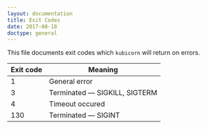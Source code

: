 ```yaml
---
layout: documentation
title: Exit Codes
date: 2017-08-18
doctype: general
---
```


This file documents exit codes which `kubicorn` will return on errors.

| Exit code | Meaning |
|---|---|
| 1 | General error |
| 3 | Terminated — SIGKILL, SIGTERM |
| 4 | Timeout occured |
| 130 | Terminated — SIGINT |